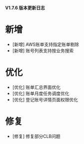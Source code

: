 **V1.7.6 版本更新日志**

# 新增

- [新增] AWS账单支持指定账单剔除
- [新增] 账号列表支持按业务搜索

# 优化
- [优化] 账单汇总界面优化
- [优化] 账单月度任务调度优化
- [优化] 登记账号详情页面权限优化

# 修复

- [修复] 修复部分CLB问题
